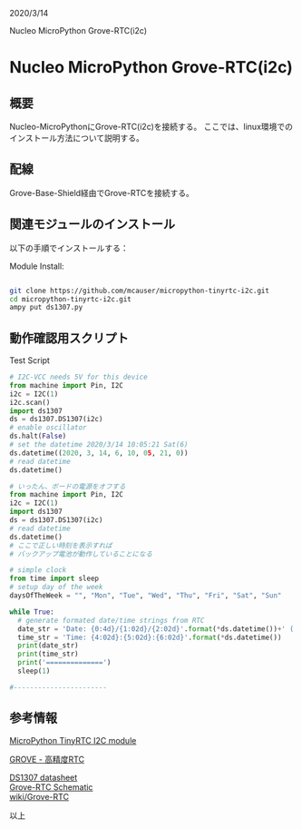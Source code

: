 
2020/3/14

Nucleo MicroPython Grove-RTC(i2c)
# Nucleo MicroPython Grove-RTC(i2c)
## 概要
Nucleo-MicroPythonにGrove-RTC(i2c)を接続する。
ここでは、linux環境でのインストール方法について説明する。   

## 配線
Grove-Base-Shield経由でGrove-RTCを接続する。

## 関連モジュールのインストール
以下の手順でインストールする：

Module Install:
```bash

git clone https://github.com/mcauser/micropython-tinyrtc-i2c.git
cd micropython-tinyrtc-i2c.git
ampy put ds1307.py 

```

## 動作確認用スクリプト


Test Script
```python
# I2C-VCC needs 5V for this device
from machine import Pin, I2C
i2c = I2C(1)
i2c.scan()
import ds1307
ds = ds1307.DS1307(i2c)
# enable oscillator
ds.halt(False)
# set the datetime 2020/3/14 10:05:21 Sat(6)
ds.datetime((2020, 3, 14, 6, 10, 05, 21, 0))
# read datetime
ds.datetime()

# いったん、ボードの電源をオフする
from machine import Pin, I2C
i2c = I2C(1)
import ds1307
ds = ds1307.DS1307(i2c)
# read datetime
ds.datetime()
# ここで正しい時刻を表示すれば
# バックアップ電池が動作していることになる

# simple clock
from time import sleep
# setup day of the week
daysOfTheWeek = "", "Mon", "Tue", "Wed", "Thu", "Fri", "Sat", "Sun"

while True:
  # generate formated date/time strings from RTC
  date_str = 'Date: {0:4d}/{1:02d}/{2:02d}'.format(*ds.datetime())+' ('+daysOfTheWeek[ds.datetime()[3]]+')'
  time_str = 'Time: {4:02d}:{5:02d}:{6:02d}'.format(*ds.datetime())
  print(date_str)
  print(time_str)
  print('==============')
  sleep(1)

#-----------------------

```

## 参考情報  

[MicroPython TinyRTC I2C module](https://github.com/mcauser/micropython-tinyrtc-i2c)  

[GROVE - 高精度RTC](https://www.switch-science.com/catalog/3134/)  

[DS1307 datasheet](https://raw.githubusercontent.com/SeeedDocument/Grove-RTC/master/res/DS1307.pdf)  
[Grove-RTC Schematic](https://github.com/SeeedDocument/Grove-RTC/raw/master/res/Grove%20-%20RTC%20v1.1%20Sch.pdf)  
[wiki/Grove-RTC](http://wiki.seeedstudio.com/Grove-RTC/)


以上
